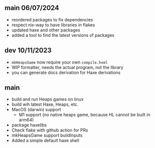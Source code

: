 ## main 06/07/2024
- reordered packages to fix dependencies
- respect nix-way to have libraries in flakes
- updated haxe and other packages
- added a tool to find the latest versions of packages

## dev 10/11/2023
- `mkHeapsGame` now require your own `compile.hxml`
- WIP formatter, needs the actual program, not the library
- you can generate docs derivation for Haxe derivations

## main
- build and run Heaps games on linux
- build wih latest Haxe, Heaps, etc.
- MacOS (darwin) support
    - M1 support (no native heaps game, because HL cannot be built in arm64)
- package haxelibs
- Check flake with github action for PRs
- mkHeapsGame support buildInputs
- Added a simple default haxe shell